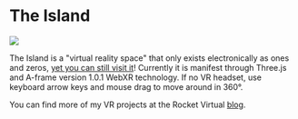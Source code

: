# The Island

<img src="https://rocketvirtual.com/images/The_Island.png">

The Island is a "virtual reality space" that only exists electronically as ones and zeros, <a href="https://rocketvirtual.com/TheIsland.html" >yet you can still visit it</a>!  Currently it is manifest through Three.js and A-frame version 1.0.1 WebXR technology. If no VR headset, use keyboard arrow keys and mouse drag to move around in 360°.

You can find more of my VR projects at the Rocket Virtual <a href="https://rocketvirtual.com/">blog</a>.
